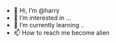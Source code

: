 - 👋 Hi, I’m @harry
- 👀 I’m interested in ...
- 🌱 I’m currently learning ..
- 📫 How to reach me become alien
